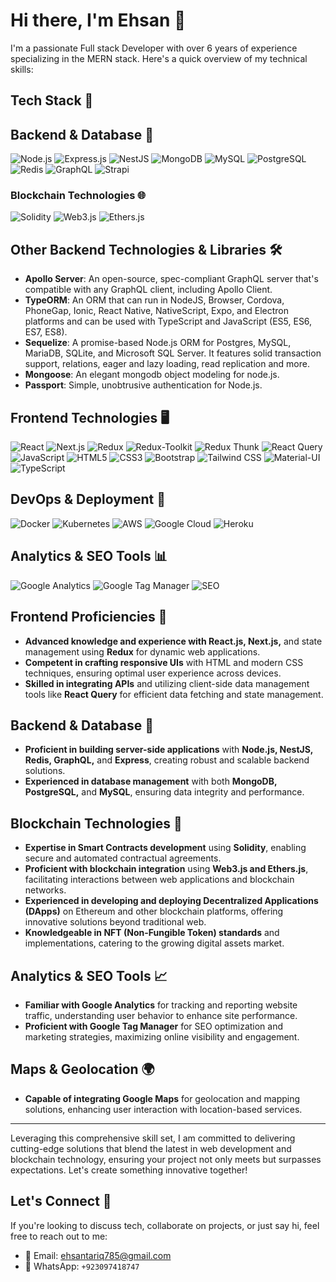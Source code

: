 # Hi there, I'm Ehsan 👋

I'm a passionate Full stack Developer with over 6 years of experience specializing in the MERN stack. Here's a quick overview of my technical skills:

## Tech Stack 🚀

## Backend & Database 💾

![Node.js](https://img.shields.io/badge/Node.js-339933?style=for-the-badge&logo=nodedotjs&logoColor=white)
![Express.js](https://img.shields.io/badge/Express.js-000000?style=for-the-badge&logo=express&logoColor=white)
![NestJS](https://img.shields.io/badge/NestJS-E0234E?style=for-the-badge&logo=nestjs&logoColor=white) 
![MongoDB](https://img.shields.io/badge/MongoDB-47A248?style=for-the-badge&logo=mongodb&logoColor=white)
![MySQL](https://img.shields.io/badge/MySQL-4479A1?style=for-the-badge&logo=mysql&logoColor=white)
![PostgreSQL](https://img.shields.io/badge/PostgreSQL-4169E1?style=for-the-badge&logo=postgresql&logoColor=white) 
![Redis](https://img.shields.io/badge/Redis-DC382D?style=for-the-badge&logo=redis&logoColor=white)
![GraphQL](https://img.shields.io/badge/GraphQL-E10098?style=for-the-badge&logo=graphql&logoColor=white) 
![Strapi](https://img.shields.io/badge/Strapi-8E75FF?style=for-the-badge&logo=strapi&logoColor=white)


### Blockchain Technologies 🌐

![Solidity](https://img.shields.io/badge/Solidity-363636?style=for-the-badge&logo=solidity&logoColor=white)
![Web3.js](https://img.shields.io/badge/Web3.js-F16822?style=for-the-badge&logo=web3dotjs&logoColor=white)
![Ethers.js](https://img.shields.io/badge/Ethers.js-3C3C3D?style=for-the-badge&logo=ethersdotjs&logoColor=white)


## Other Backend Technologies & Libraries 🛠️

- **Apollo Server**: An open-source, spec-compliant GraphQL server that's compatible with any GraphQL client, including Apollo Client.
- **TypeORM**: An ORM that can run in NodeJS, Browser, Cordova, PhoneGap, Ionic, React Native, NativeScript, Expo, and Electron platforms and can be used with TypeScript and JavaScript (ES5, ES6, ES7, ES8).
- **Sequelize**: A promise-based Node.js ORM for Postgres, MySQL, MariaDB, SQLite, and Microsoft SQL Server. It features solid transaction support, relations, eager and lazy loading, read replication and more.
- **Mongoose**: An elegant mongodb object modeling for node.js.
- **Passport**: Simple, unobtrusive authentication for Node.js.

## Frontend Technologies 🖥️

![React](https://img.shields.io/badge/React-20232A?style=for-the-badge&logo=react&logoColor=61DAFB)
![Next.js](https://img.shields.io/badge/Next.js-black?style=for-the-badge&logo=nextdotjs&logoColor=white)
![Redux](https://img.shields.io/badge/Redux-764ABC?style=for-the-badge&logo=redux&logoColor=white)
![Redux-Toolkit](https://img.shields.io/badge/Redux_Toolkit-764ABC?style=for-the-badge&logo=redux-saga&logoColor=white)
![Redux Thunk](https://img.shields.io/badge/Redux_Thunk-764ABC?style=for-the-badge&logo=redux-saga&logoColor=white)
![React Query](https://img.shields.io/badge/React_Query-FF4154?style=for-the-badge&logo=react-query&logoColor=white)
![JavaScript](https://img.shields.io/badge/JavaScript-F7DF1E?style=for-the-badge&logo=javascript&logoColor=black)
![HTML5](https://img.shields.io/badge/HTML5-E34F26?style=for-the-badge&logo=html5&logoColor=white)
![CSS3](https://img.shields.io/badge/CSS3-1572B6?style=for-the-badge&logo=css3&logoColor=white)
![Bootstrap](https://img.shields.io/badge/Bootstrap-7952B3?style=for-the-badge&logo=bootstrap&logoColor=white)
![Tailwind CSS](https://img.shields.io/badge/Tailwind_CSS-38B2AC?style=for-the-badge&logo=tailwind-css&logoColor=white)
![Material-UI](https://img.shields.io/badge/Material--UI-0081CB?style=for-the-badge&logo=material-ui&logoColor=white)
![TypeScript](https://img.shields.io/badge/TypeScript-3178C6?style=for-the-badge&logo=typescript&logoColor=white)

## DevOps & Deployment 🚀

![Docker](https://img.shields.io/badge/Docker-2496ED?style=for-the-badge&logo=docker&logoColor=white)
![Kubernetes](https://img.shields.io/badge/Kubernetes-326CE5?style=for-the-badge&logo=kubernetes&logoColor=white)
![AWS](https://img.shields.io/badge/Amazon_AWS-232F3E?style=for-the-badge&logo=amazonaws&logoColor=white)
![Google Cloud](https://img.shields.io/badge/Google_Cloud-4285F4?style=for-the-badge&logo=google-cloud&logoColor=white)
![Heroku](https://img.shields.io/badge/Heroku-430098?style=for-the-badge&logo=heroku&logoColor=white)

## Analytics & SEO Tools 📊

![Google Analytics](https://img.shields.io/badge/Google_Analytics-E37400?style=for-the-badge&logo=google-analytics&logoColor=white)
![Google Tag Manager](https://img.shields.io/badge/Google_Tag_Manager-246FDB?style=for-the-badge&logo=google-tag-manager&logoColor=white)
![SEO](https://img.shields.io/badge/SEO-006699?style=for-the-badge&logo=seo&logoColor=white)


## Frontend Proficiencies 🎨

- **Advanced knowledge and experience with React.js, Next.js,** and state management using **Redux** for dynamic web applications.
- **Competent in crafting responsive UIs** with HTML and modern CSS techniques, ensuring optimal user experience across devices.
- **Skilled in integrating APIs** and utilizing client-side data management tools like **React Query** for efficient data fetching and state management.

## Backend & Database 💾

- **Proficient in building server-side applications** with **Node.js, NestJS, Redis, GraphQL,** and **Express**, creating robust and scalable backend solutions.
- **Experienced in database management** with both **MongoDB, PostgreSQL,** and **MySQL**, ensuring data integrity and performance.

## Blockchain Technologies 🔗

- **Expertise in Smart Contracts development** using **Solidity**, enabling secure and automated contractual agreements.
- **Proficient with blockchain integration** using **Web3.js and Ethers.js**, facilitating interactions between web applications and blockchain networks.
- **Experienced in developing and deploying Decentralized Applications (DApps)** on Ethereum and other blockchain platforms, offering innovative solutions beyond traditional web.
- **Knowledgeable in NFT (Non-Fungible Token) standards** and implementations, catering to the growing digital assets market.

## Analytics & SEO Tools 📈

- **Familiar with Google Analytics** for tracking and reporting website traffic, understanding user behavior to enhance site performance.
- **Proficient with Google Tag Manager** for SEO optimization and marketing strategies, maximizing online visibility and engagement.

## Maps & Geolocation 🌍

- **Capable of integrating Google Maps** for geolocation and mapping solutions, enhancing user interaction with location-based services.

---

Leveraging this comprehensive skill set, I am committed to delivering cutting-edge solutions that blend the latest in web development and blockchain technology, ensuring your project not only meets but surpasses expectations. Let's create something innovative together!


## Let's Connect 🤝

If you're looking to discuss tech, collaborate on projects, or just say hi, feel free to reach out to me:

- 📧 Email: [ehsantariq785@gmail.com](mailto:ehsantariq785@gmail.com)
- 💬 WhatsApp: `+923097418747`
